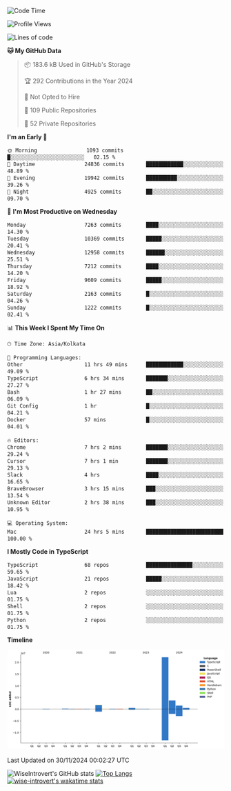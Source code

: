 <!--START_SECTION:waka-->
![Code Time](http://img.shields.io/badge/Code%20Time-1%2C906%20hrs%2053%20mins-blue)

![Profile Views](http://img.shields.io/badge/Profile%20Views-1-blue)

![Lines of code](https://img.shields.io/badge/From%20Hello%20World%20I%27ve%20Written-30.8%20million%20lines%20of%20code-blue)

**🐱 My GitHub Data** 

> 📦 183.6 kB Used in GitHub's Storage 
 > 
> 🏆 292 Contributions in the Year 2024
 > 
> 🚫 Not Opted to Hire
 > 
> 📜 109 Public Repositories 
 > 
> 🔑 52 Private Repositories 
 > 
**I'm an Early 🐤** 

```text
🌞 Morning                1093 commits        █░░░░░░░░░░░░░░░░░░░░░░░░   02.15 % 
🌆 Daytime                24836 commits       ████████████░░░░░░░░░░░░░   48.89 % 
🌃 Evening                19942 commits       ██████████░░░░░░░░░░░░░░░   39.26 % 
🌙 Night                  4925 commits        ██░░░░░░░░░░░░░░░░░░░░░░░   09.70 % 
```
📅 **I'm Most Productive on Wednesday** 

```text
Monday                   7263 commits        ████░░░░░░░░░░░░░░░░░░░░░   14.30 % 
Tuesday                  10369 commits       █████░░░░░░░░░░░░░░░░░░░░   20.41 % 
Wednesday                12958 commits       ██████░░░░░░░░░░░░░░░░░░░   25.51 % 
Thursday                 7212 commits        ████░░░░░░░░░░░░░░░░░░░░░   14.20 % 
Friday                   9609 commits        █████░░░░░░░░░░░░░░░░░░░░   18.92 % 
Saturday                 2163 commits        █░░░░░░░░░░░░░░░░░░░░░░░░   04.26 % 
Sunday                   1222 commits        █░░░░░░░░░░░░░░░░░░░░░░░░   02.41 % 
```


📊 **This Week I Spent My Time On** 

```text
🕑︎ Time Zone: Asia/Kolkata

💬 Programming Languages: 
Other                    11 hrs 49 mins      ████████████░░░░░░░░░░░░░   49.09 % 
TypeScript               6 hrs 34 mins       ███████░░░░░░░░░░░░░░░░░░   27.27 % 
Bash                     1 hr 27 mins        ██░░░░░░░░░░░░░░░░░░░░░░░   06.09 % 
Git Config               1 hr                █░░░░░░░░░░░░░░░░░░░░░░░░   04.21 % 
Docker                   57 mins             █░░░░░░░░░░░░░░░░░░░░░░░░   04.01 % 

🔥 Editors: 
Chrome                   7 hrs 2 mins        ███████░░░░░░░░░░░░░░░░░░   29.24 % 
Cursor                   7 hrs 1 min         ███████░░░░░░░░░░░░░░░░░░   29.13 % 
Slack                    4 hrs               ████░░░░░░░░░░░░░░░░░░░░░   16.65 % 
BraveBrowser             3 hrs 15 mins       ███░░░░░░░░░░░░░░░░░░░░░░   13.54 % 
Unknown Editor           2 hrs 38 mins       ███░░░░░░░░░░░░░░░░░░░░░░   10.95 % 

💻 Operating System: 
Mac                      24 hrs 5 mins       █████████████████████████   100.00 % 
```

**I Mostly Code in TypeScript** 

```text
TypeScript               68 repos            ███████████████░░░░░░░░░░   59.65 % 
JavaScript               21 repos            █████░░░░░░░░░░░░░░░░░░░░   18.42 % 
Lua                      2 repos             ░░░░░░░░░░░░░░░░░░░░░░░░░   01.75 % 
Shell                    2 repos             ░░░░░░░░░░░░░░░░░░░░░░░░░   01.75 % 
Python                   2 repos             ░░░░░░░░░░░░░░░░░░░░░░░░░   01.75 % 
```



**Timeline**

![Lines of Code chart](https://raw.githubusercontent.com/wise-introvert/wise-introvert/master/assets/bar_graph.png)


 Last Updated on 30/11/2024 00:02:27 UTC
<!--END_SECTION:waka-->

![WiseIntrovert's GitHub stats](https://github-readme-stats.vercel.app/api?username=wise-introvert&count_private=true&show_icons=true)
[![Top Langs](https://github-readme-stats.vercel.app/api/top-langs/?username=wise-introvert&langs_count=10)](https://github.com/anuraghazra/github-readme-stats)
[![wise-introvert's wakatime stats](https://github-readme-stats.vercel.app/api/wakatime?username=wiseintrovert)](https://github.com/anuraghazra/github-readme-stats)

